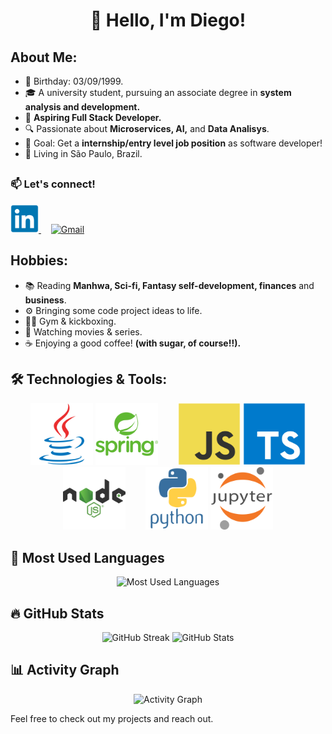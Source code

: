 <h1 align="center"><b>👋 Hello, I'm Diego!</b></h1>

## About Me:
  - 👼 Birthday: 03/09/1999.
  - 🎓 A university student, pursuing an associate degree in <b>system analysis and development.</b><br>
  - 🚀 <b>Aspiring Full Stack Developer.</b><br>
  - 🔍 Passionate about **Microservices, AI,** and **Data Analisys**.<br>
  - 🎯 Goal: Get a <b>internship/entry level job position</b> as software developer!
  - 🏡 Living in São Paulo, Brazil.

## 

<h3 align="left"><b>📫 Let's connect!</b></h3>
<p align="left">
  <a href="https://www.linkedin.com/in/diego-nunes-91270114a/" target="_blank">
    <img src="https://github.com/devicons/devicon/blob/master/icons/linkedin/linkedin-original.svg" width="45" alt="LinkedIn" >
  </a>
  &nbsp;&nbsp;&nbsp;
  <a href="mailto:diego.s.nunes213@gmail.com">
    <img src="https://upload.wikimedia.org/wikipedia/commons/7/7e/Gmail_icon_%282020%29.svg" width="45" alt="Gmail">
  </a>
</p>

## Hobbies:
  - 📚 Reading **Manhwa, Sci-fi, Fantasy self-development, finances** and **business**.<br>
  - ⚙️ Bringing some code project ideas to life.<br>
  - 🏋️‍♂️ Gym & kickboxing.<br>
  - 🎥 Watching movies & series.<br>
  - ☕ Enjoying a good coffee! <b>(with sugar, of course!!).</b>

## 🛠️ Technologies & Tools:
<p align="center">
  <img src="https://github.com/devicons/devicon/blob/master/icons/java/java-original.svg" width="100">
  <img src="https://github.com/devicons/devicon/blob/master/icons/spring/spring-original-wordmark.svg" width="100">
  &nbsp;&nbsp;&nbsp;&nbsp;&nbsp;&nbsp;
  <img src="https://github.com/devicons/devicon/blob/master/icons/javascript/javascript-original.svg" width="100">
  <img src="https://github.com/devicons/devicon/blob/master/icons/typescript/typescript-original.svg" width="100">
  <img src="https://github.com/devicons/devicon/blob/master/icons/nodejs/nodejs-original-wordmark.svg" width="100">
  &nbsp;&nbsp;&nbsp;&nbsp;&nbsp;&nbsp;
  <img src="https://github.com/devicons/devicon/blob/master/icons/python/python-original-wordmark.svg" width="100">
  <img src="https://github.com/devicons/devicon/blob/master/icons/jupyter/jupyter-original-wordmark.svg" width="100">
</p>

## 🌟 Most Used Languages  
<p align="center">
  <img src="https://github-readme-stats.vercel.app/api/top-langs/?username=DiegoS-Nunes&layout=compact&theme=blueberry" alt="Most Used Languages"/>
</p>

## 🔥 GitHub Stats

<p align="center">
  <img src="https://github-readme-streak-stats.herokuapp.com/?user=DiegoS-Nunes&theme=blueberry" alt="GitHub Streak"/>
  <img src="https://github-readme-stats.vercel.app/api?username=DiegoS-Nunes&show_icons=true&theme=blueberry" alt="GitHub Stats"/>
</p>

## 📊 Activity Graph  
<p align="center">
  <img src="https://github-readme-activity-graph.vercel.app/graph?username=DiegoS-Nunes&theme=react" alt="Activity Graph"/>
</p>

Feel free to check out my projects and reach out.
